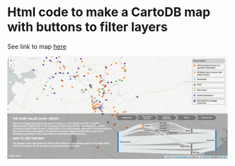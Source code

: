 # Html code to make a CartoDB map with buttons to filter layers

See link to map [here](http://acresofdata.com/wp-content/uploads/2016/05/Dairy-map-final3.html)

![Mapimage](/valuechainstatic.png)
